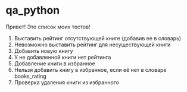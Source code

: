 # qa_python
Привет! Это список моих тестов!

1. Выставить рейтинг отсутствующей книге (добавив ее в словарь)
2. Невозможно выставить рейтинг для несуществующей книги
3. Добавить новую книгу
4. У не добавленной книги нет рейтинга
5. Добавление книги в избранное
6. Нельзя добавить книгу в избранное, если её нет в словаре books_rating
7. Проверка удаления книги из избранного
